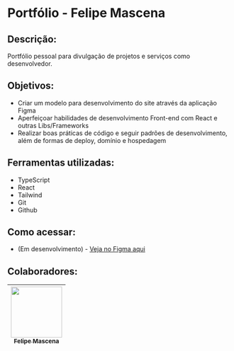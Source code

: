 # Portfólio - Felipe Mascena

## Descrição:
Portfólio pessoal para divulgação de projetos e serviços como desenvolvedor.

## Objetivos:
- Criar um modelo para desenvolvimento do site através da aplicação Figma
- Aperfeiçoar habilidades de desenvolvimento Front-end com React e outras Libs/Frameworks
- Realizar boas práticas de código e seguir padrões de desenvolvimento, além de formas de deploy, domínio e hospedagem

## Ferramentas utilizadas:
- TypeScript
- React
- Tailwind
- Git
- Github

## Como acessar:
- (Em desenvolvimento) - <a target="_blank" href="https://www.figma.com/file/vGiWHQ9vl9ogg0U9Wc2nAG/Portfolio?node-id=0%3A1&t=15SsHCPkkcYamVW2-1">Veja no Figma aqui</a>

## Colaboradores:
| [<img src="https://avatars.githubusercontent.com/u/119469019?v=4" width=115><br><sub>Felipe Mascena</sub>](https://github.com/FMascena) 
| :---: |
